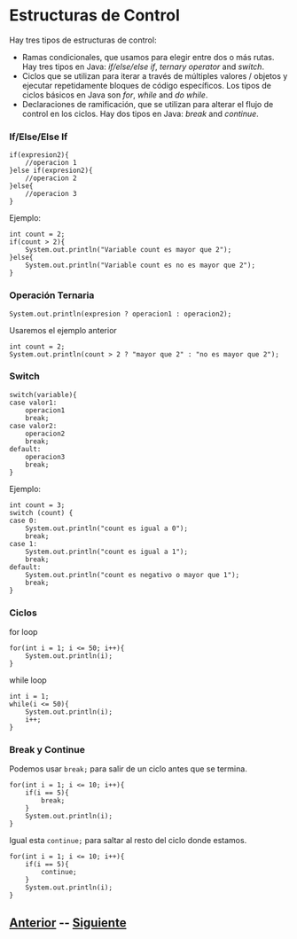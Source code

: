 # Estructuras de Control
Hay tres tipos de estructuras de control:

- Ramas condicionales, que usamos para elegir entre dos o más rutas. Hay tres tipos en Java: _if/else/else if_, _ternary operator_ and _switch_.
- Ciclos que se utilizan para iterar a través de múltiples valores / objetos y ejecutar repetidamente bloques de código específicos. Los tipos de ciclos básicos en Java son _for_, _while_ and _do while_.
- Declaraciones de ramificación, que se utilizan para alterar el flujo de control en los ciclos. Hay dos tipos en Java: _break_ and _continue_.

### If/Else/Else If
```
if(expresion2){
	//operacion 1
}else if(expresion2){
	//operacion 2
}else{
	//operacion 3
}
```
Ejemplo:
```
int count = 2;
if(count > 2){
	System.out.println("Variable count es mayor que 2");
}else{
	System.out.println("Variable count es no es mayor que 2");
}
```

### Operación Ternaria
```
System.out.println(expresion ? operacion1 : operacion2);
```
Usaremos el ejemplo anterior
```
int count = 2;
System.out.println(count > 2 ? "mayor que 2" : "no es mayor que 2");
```

### Switch
```
switch(variable){
case valor1:
	operacion1
	break;
case valor2:
	operacion2
	break;
default:
	operacion3
	break;
}
```
Ejemplo:
```
int count = 3;
switch (count) {
case 0:
    System.out.println("count es igual a 0");
    break;
case 1:
    System.out.println("count es igual a 1");
    break;
default:
    System.out.println("count es negativo o mayor que 1");
    break;
}
```

### Ciclos

for loop
```
for(int i = 1; i <= 50; i++){
	System.out.println(i);
}
```
while loop
```
int i = 1;
while(i <= 50){
	System.out.println(i);
	i++;
}
```

### Break y Continue
Podemos usar `break;` para salir de un ciclo antes que se termina.
```
for(int i = 1; i <= 10; i++){
	if(i == 5){
		break;
	}
	System.out.println(i);
}
```
Igual esta `continue;` para saltar al resto del ciclo donde estamos.
```
for(int i = 1; i <= 10; i++){
	if(i == 5){
		continue;
	}
	System.out.println(i);
}
```
## [Anterior](page3.md)  --  [Siguiente](page5.md)